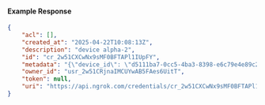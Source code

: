 <!-- Code generated for API Clients. DO NOT EDIT. -->

#### Example Response

```json
{
	"acl": [],
	"created_at": "2025-04-22T10:08:13Z",
	"description": "device alpha-2",
	"id": "cr_2w51CXCwNx9sMF0BFTAPl1IUpFY",
	"metadata": "{\"device_id\": \"d5111ba7-0cc5-4ba3-8398-e6c79e4e89c2\"}",
	"owner_id": "usr_2w51CRjnaIMCUYwAB5FAes6UitT",
	"token": null,
	"uri": "https://api.ngrok.com/credentials/cr_2w51CXCwNx9sMF0BFTAPl1IUpFY"
}
```
